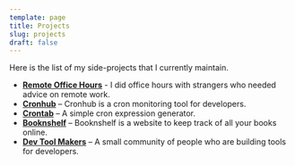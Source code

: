 ```yaml
---
template: page
title: Projects
slug: projects
draft: false
---
```

Here is the list of my side-projects that I currently maintain.

* [**Remote Office Hours**](https://tik.dev/office-hours) - I did office hours with strangers who needed advice on remote work.
* [**Cronhub**](https://cronhub.io) – Cronhub is a cron monitoring tool for developers.
* [**Crontab**](https://crontab.cronhub.io) – A simple cron expression generator.
* [**Booknshelf**](https://booknshelf.com) – Booknshelf is a website to keep track of all your books online.
* [**Dev Tool Makers**](https://spectrum.chat/dev-tool-makers) – A small community of people who are building tools for developers.
